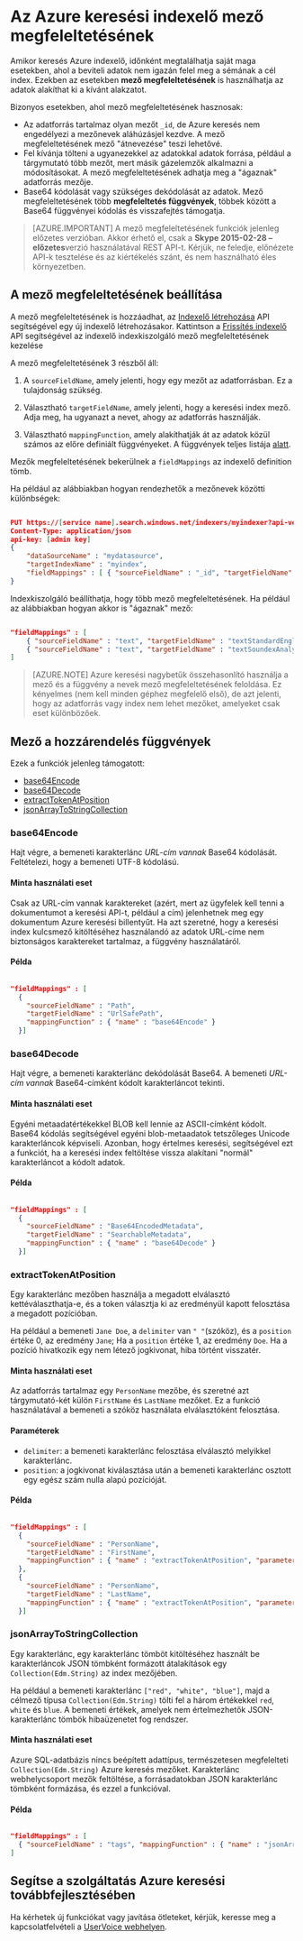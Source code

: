 <properties
pageTitle="Az Azure keresési indexelő mező megfeleltetésének"
description="Mezőnevek, és az adatok megjelenítését a különbségeket fiókhoz Azure keresési indexelő mező megfeleltetésének beállítására"
services="search"
documentationCenter=""
authors="chaosrealm"
manager="pablocas"
editor="" />

<tags
ms.service="search"
ms.devlang="rest-api"
ms.workload="search" 
ms.topic="article"  
ms.tgt_pltfrm="na"
ms.date="10/17/2016"
ms.author="eugenesh" />

# <a name="field-mappings-in-azure-search-indexers"></a>Az Azure keresési indexelő mező megfeleltetésének

Amikor keresés Azure indexelő, időnként megtalálhatja saját maga esetekben, ahol a beviteli adatok nem igazán felel meg a sémának a cél index. Ezekben az esetekben **mező megfeleltetésének** is használhatja az adatok alakíthat ki a kívánt alakzatot. 

Bizonyos esetekben, ahol mező megfeleltetésének hasznosak:
 
- Az adatforrás tartalmaz olyan mezőt `_id`, de Azure keresés nem engedélyezi a mezőnevek aláhúzásjel kezdve. A mező megfeleltetésének mező "átnevezése" teszi lehetővé. 
- Fel kívánja tölteni a ugyanezekkel az adatokkal adatok forrása, például a tárgymutató több mezőt, mert másik gázelemzők alkalmazni a módosításokat. A mező megfeleltetésének adhatja meg a "ágaznak" adatforrás mezője.
- Base64 kódolását vagy szükséges dekódolását az adatok. Mező megfeleltetésének több **megfeleltetés függvények**, többek között a Base64 függvényei kódolás és visszafejtés támogatja.   


> [AZURE.IMPORTANT] A mező megfeleltetésének funkciók jelenleg előzetes verzióban. Akkor érhető el, csak a **Skype 2015-02-28 – előzetes**verzió használatával REST API-t. Kérjük, ne feledje, előnézete API-k tesztelése és az kiértékelés szánt, és nem használható éles környezetben.

## <a name="setting-up-field-mappings"></a>A mező megfeleltetésének beállítása

A mező megfeleltetésének is hozzáadhat, az [Indexelő létrehozása](search-api-indexers-2015-02-28-preview.md#create-indexer) API segítségével egy új indexelő létrehozásakor. Kattintson a [Frissítés indexelő](search-api-indexers-2015-02-28-preview.md#update-indexer) API segítségével az indexelő indexkiszolgáló mező megfeleltetésének kezelése 

A mező megfeleltetésének 3 részből áll: 

1. A `sourceFieldName`, amely jelenti, hogy egy mezőt az adatforrásban. Ez a tulajdonság szükség. 

2. Választható `targetFieldName`, amely jelenti, hogy a keresési index mező. Adja meg, ha ugyanazt a nevet, ahogy az adatforrás használják. 

3. Választható `mappingFunction`, amely alakíthatják át az adatok közül számos az előre definiált függvényeket. A függvények teljes listája [alatt](#mappingFunctions).

Mezők megfeleltetésének bekerülnek a `fieldMappings` az indexelő definition tömb. 

Ha például az alábbiakban hogyan rendezhetők a mezőnevek közötti különbségek: 

```JSON

PUT https://[service name].search.windows.net/indexers/myindexer?api-version=[api-version]
Content-Type: application/json
api-key: [admin key]
{
    "dataSourceName" : "mydatasource",
    "targetIndexName" : "myindex",
    "fieldMappings" : [ { "sourceFieldName" : "_id", "targetFieldName" : "id" } ] 
} 
```

Indexkiszolgáló beállíthatja, hogy több mező megfeleltetésének. Ha például az alábbiakban hogyan akkor is "ágaznak" mező:

```JSON

"fieldMappings" : [ 
    { "sourceFieldName" : "text", "targetFieldName" : "textStandardEnglishAnalyzer" },
    { "sourceFieldName" : "text", "targetFieldName" : "textSoundexAnalyzer" }, 
] 
```

> [AZURE.NOTE] Azure keresési nagybetűk összehasonlító használja a mező és a függvény a nevek mező megfeleltetésének feloldása. Ez kényelmes (nem kell minden géphez megfelelő első), de azt jelenti, hogy az adatforrás vagy index nem lehet mezőket, amelyeket csak eset különbözőek.  

<a name="mappingFunctions"></a>
## <a name="field-mapping-functions"></a>Mező a hozzárendelés függvények

Ezek a funkciók jelenleg támogatott: 

- [base64Encode](#base64EncodeFunction)
- [base64Decode](#base64DecodeFunction)
- [extractTokenAtPosition](#extractTokenAtPositionFunction)
- [jsonArrayToStringCollection](#jsonArrayToStringCollectionFunction)

<a name="base64EncodeFunction"></a>
### <a name="base64encode"></a>base64Encode 

Hajt végre, a bemeneti karakterlánc *URL-cím vannak* Base64 kódolását. Feltételezi, hogy a bemeneti UTF-8 kódolású. 

#### <a name="sample-use-case"></a>Minta használati eset 

Csak az URL-cím vannak karaktereket (azért, mert az ügyfelek kell tenni a dokumentumot a keresési API-t, például a cím) jelenhetnek meg egy dokumentum Azure keresési billentyűt. Ha azt szeretné, hogy a keresési index kulcsmező kitöltéséhez használandó az adatok URL-címe nem biztonságos karaktereket tartalmaz, a függvény használatáról.   

#### <a name="example"></a>Példa 

```JSON

"fieldMappings" : [ 
  { 
    "sourceFieldName" : "Path", 
    "targetFieldName" : "UrlSafePath",
    "mappingFunction" : { "name" : "base64Encode" } 
  }] 
```

<a name="base64DecodeFunction"></a>
### <a name="base64decode"></a>base64Decode

Hajt végre, a bemeneti karakterlánc dekódolását Base64. A bemeneti *URL-cím vannak* Base64-címként kódolt karakterláncot tekinti. 

#### <a name="sample-use-case"></a>Minta használati eset 

Egyéni metaadatértékekkel BLOB kell lennie az ASCII-címként kódolt. Base64 kódolás segítségével egyéni blob-metaadatok tetszőleges Unicode karakterláncok képviseli. Azonban, hogy értelmes keresési, segítségével ezt a funkciót, ha a keresési index feltöltése vissza alakítani "normál" karakterláncot a kódolt adatok.  

#### <a name="example"></a>Példa 

```JSON

"fieldMappings" : [ 
  { 
    "sourceFieldName" : "Base64EncodedMetadata", 
    "targetFieldName" : "SearchableMetadata",
    "mappingFunction" : { "name" : "base64Decode" } 
  }] 
```

<a name="extractTokenAtPositionFunction"></a>
### <a name="extracttokenatposition"></a>extractTokenAtPosition

Egy karakterlánc mezőben használja a megadott elválasztó kettéválaszthatja-e, és a token választja ki az eredményül kapott felosztása a megadott pozícióban.

Ha például a bemeneti `Jane Doe`, a `delimiter` van `" "`(szóköz), és a `position` értéke 0, az eredmény `Jane`; Ha a `position` értéke 1, az eredmény `Doe`. Ha a pozíció hivatkozik egy nem létező jogkivonat, hiba történt visszatér.

#### <a name="sample-use-case"></a>Minta használati eset 

Az adatforrás tartalmaz egy `PersonName` mezőbe, és szeretné azt tárgymutató-két külön `FirstName` és `LastName` mezőket. Ez a funkció használatával a bemeneti a szóköz használata elválasztóként felosztása.

#### <a name="parameters"></a>Paraméterek

- `delimiter`: a bemeneti karakterlánc felosztása elválasztó melyikkel karakterlánc.
- `position`: a jogkivonat kiválasztása után a bemeneti karakterlánc osztott egy egész szám nulla alapú pozícióját.    

#### <a name="example"></a>Példa

```JSON 

"fieldMappings" : [ 
  { 
    "sourceFieldName" : "PersonName", 
    "targetFieldName" : "FirstName",
    "mappingFunction" : { "name" : "extractTokenAtPosition", "parameters" : { "delimiter" : " ", "position" : 0 } } 
  }, 
  { 
    "sourceFieldName" : "PersonName", 
    "targetFieldName" : "LastName",
    "mappingFunction" : { "name" : "extractTokenAtPosition", "parameters" : { "delimiter" : " ", "position" : 1 } } 
  }] 
```

<a name="jsonArrayToStringCollectionFunction"></a>
### <a name="jsonarraytostringcollection"></a>jsonArrayToStringCollection

Egy karakterlánc, egy karakterlánc tömböt kitöltéséhez használt be karakterláncok JSON tömbként formázott átalakítások egy `Collection(Edm.String)` az index mezőjében. 

Ha például a bemeneti karakterlánc `["red", "white", "blue"]`, majd a célmező típusa `Collection(Edm.String)` tölti fel a három értékekkel `red`, `white` és `blue`. A bemeneti értékek, amelyek nem értelmezhetők JSON-karakterlánc tömbök hibaüzenetet fog rendszer. 

#### <a name="sample-use-case"></a>Minta használati eset

Azure SQL-adatbázis nincs beépített adattípus, természetesen megfelelteti `Collection(Edm.String)` Azure keresés mezőket. Karakterlánc webhelycsoport mezők feltöltése, a forrásadatokban JSON karakterlánc tömbként formázása, és ezzel a funkcióval. 

#### <a name="example"></a>Példa 

```JSON

"fieldMappings" : [ 
  { "sourceFieldName" : "tags", "mappingFunction" : { "name" : "jsonArrayToStringCollection" } }
] 
```

## <a name="help-us-make-azure-search-better"></a>Segítse a szolgáltatás Azure keresési továbbfejlesztésében

Ha kérhetek új funkciókat vagy javítása ötleteket, kérjük, keresse meg a kapcsolatfelvételi a [UserVoice webhelyen](https://feedback.azure.com/forums/263029-azure-search/).
